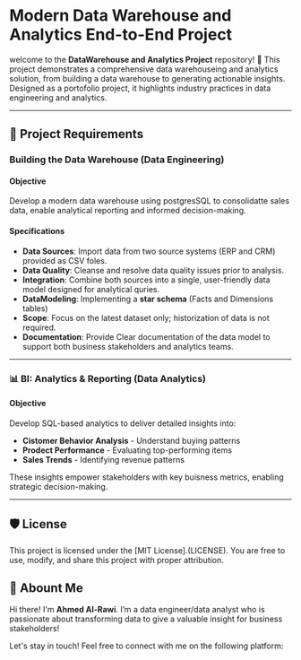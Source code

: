 # Modern Data Warehouse and Analytics End-to-End Project

welcome to the **DataWarehouse and Analytics Project** repository! 🎯
This project demonstrates a comprehensive data warehouseing and analytics solution, from building a data warehouse to generating actionable insights. Designed as a portofolio project, it highlights industry practices in data engineering and analytics.

---

## 🚀 Project Requirements

### Building the Data Warehouse (Data Engineering)

#### Objective
Develop a modern data warehouse using postgresSQL to consolidatte sales data, enable analytical reporting and informed decision-making.

#### Specifications
- **Data Sources**: Import data from two source systems (ERP and CRM) provided as CSV foles.
- **Data Quality**: Cleanse and resolve data quality issues prior to analysis.
- **Integration**: Combine both sources into a single, user-friendly data model designed for analytical quries.
- **DataModeling**: Implementing a **star schema** (Facts and Dimensions tables)
- **Scope**: Focus on the latest dataset only; historization of data is not required.
- **Documentation**: Provide Clear documentation of the data model to support both business stakeholders and analytics teams.

---

### 📊 BI: Analytics & Reporting (Data Analytics)

#### Objective
Develop SQL-based analytics to deliver detailed insights into:
- **Cistomer Behavior Analysis** - Understand buying patterns
- **Prodect Performance** - Evaluating top-performing items
- **Sales Trends** - Identifying revenue patterns

These insights empower stakeholders with key buisness metrics, enabling strategic decision-making.

---

## 🛡️ License

This project is licensed under the [MIT License].(LICENSE). You are free to use, modify, and share this project with proper attribution.

## 🌟 Abount Me 

Hi there! I'm **Ahmed Al-Rawi**. I’m a data engineer/data analyst who is passionate about transforming data to give a valuable insight for business stakeholders!

Let's stay in touch! Feel free to connect with me on the following platform:
